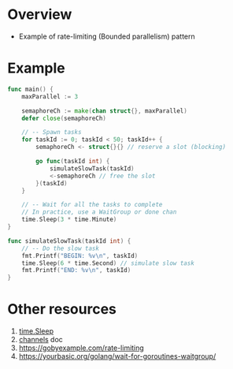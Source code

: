 # Overview
- Example of rate-limiting (Bounded parallelism) pattern


# Example
```go
func main() {
	maxParallel := 3

	semaphoreCh := make(chan struct{}, maxParallel)
	defer close(semaphoreCh)

	// -- Spawn tasks
	for taskId := 0; taskId < 50; taskId++ {
		semaphoreCh <- struct{}{} // reserve a slot (blocking)

		go func(taskId int) {
			simulateSlowTask(taskId)
			<-semaphoreCh // free the slot
		}(taskId)
	}

	// -- Wait for all the tasks to complete
	// In practice, use a WaitGroup or done chan
	time.Sleep(3 * time.Minute)
}

func simulateSlowTask(taskId int) {
	// -- Do the slow task
	fmt.Printf("BEGIN: %v\n", taskId)
	time.Sleep(6 * time.Second) // simulate slow task
	fmt.Printf("END: %v\n", taskId)
}
```


# Other resources
1. [time.Sleep](https://pkg.go.dev/time#Sleep)
1. [channels](./concurrency.channels.md) doc
1. https://gobyexample.com/rate-limiting
1. https://yourbasic.org/golang/wait-for-goroutines-waitgroup/
